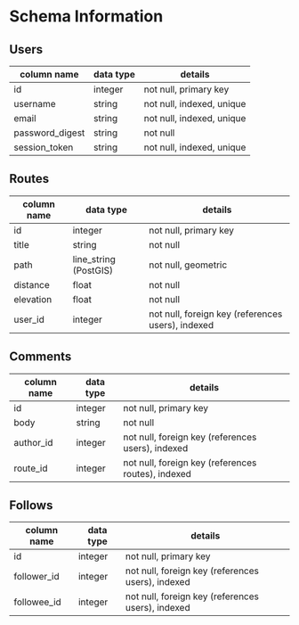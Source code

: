 # Schema Information

## Users
column name     | data type | details
----------------|-----------|-----------------------
id              | integer   | not null, primary key
username        | string    | not null, indexed, unique
email           | string    | not null, indexed, unique
password_digest | string    | not null
session_token   | string    | not null, indexed, unique

## Routes
column name | data type             | details
------------|-----------------------|-----------------------
id          | integer               | not null, primary key
title       | string                | not null
path        | line_string (PostGIS) | not null, geometric
distance    | float                 | not null
elevation   | float                 | not null
user_id     | integer               | not null, foreign key (references users), indexed

## Comments
column name | data type | details
------------|-----------|-----------------------
id          | integer   | not null, primary key
body        | string    | not null
author_id   | integer   | not null, foreign key (references users), indexed
route_id    | integer   | not null, foreign key (references routes), indexed

## Follows
column name | data type | details
------------|-----------|-----------------------
id          | integer   | not null, primary key
follower_id | integer   | not null, foreign key (references users), indexed
followee_id | integer   | not null, foreign key (references users), indexed
